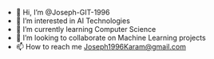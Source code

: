 - 👋 Hi, I’m @Joseph-GIT-1996
- 👀 I’m interested in AI Technologies
- 🌱 I’m currently learning Computer Science
- 💞️ I’m looking to collaborate on Machine Learning projects
- 📫 How to reach me Joseph1996Karam@gmail.com
